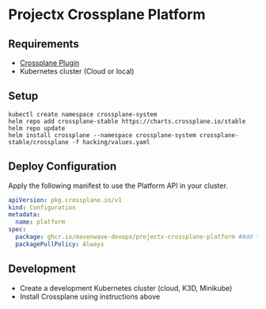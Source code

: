 # Projectx Crossplane Platform

## Requirements
* [Crossplane Plugin](https://crossplane.io/docs/v1.8/getting-started/install-configure.html#install-crossplane-cli)
* Kubernetes cluster (Cloud or local)

## Setup
```
kubectl create namespace crossplane-system
helm repo add crossplane-stable https://charts.crossplane.io/stable
helm repo update
helm install crossplane --namespace crossplane-system crossplane-stable/crossplane -f hacking/values.yaml
```
## Deploy Configuration
Apply the following manifest to use the Platform API in your cluster.
```yaml
apiVersion: pkg.crossplane.io/v1
kind: Configuration
metadata:
  name: platform
spec:
  package: ghcr.io/mavenwave-devops/projectx-crossplane-platform #Add the tag to pin a version
  packagePullPolicy: Always

```

## Development
* Create a development Kubernetes cluster (cloud, K3D, Minikube)
* Install Crossplane using instructions above